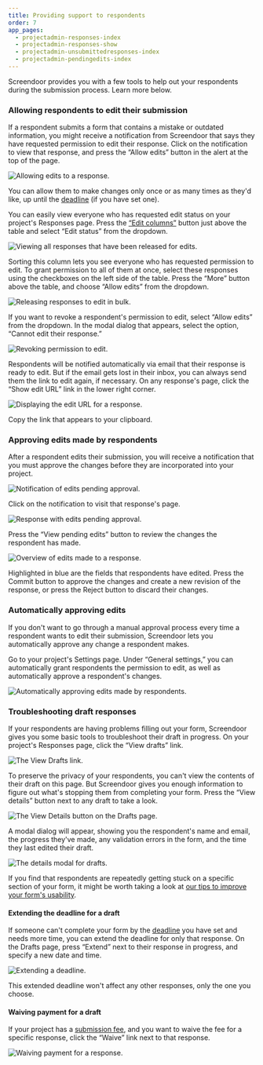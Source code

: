 ```yaml
---
title: Providing support to respondents
order: 7
app_pages:
  - projectadmin-responses-index
  - projectadmin-responses-show
  - projectadmin-unsubmittedresponses-index
  - projectadmin-pendingedits-index
---
```


Screendoor provides you with a few tools to help out your respondents during the submission process. Learn more below.

### Allowing respondents to edit their submission

If a respondent submits a form that contains a mistake or outdated information, you might receive a notification from Screendoor that says they have requested permission to edit their response. Click on the notification to view that response, and press the &ldquo;Allow edits&rdquo; button in the alert at the top of the page.

![Allowing edits to a response.](../images/edits_1.png)

You can allow them to make changes only once or as many times as they'd like, up until the [deadline](/articles/screendoor/projects/deadline.html) (if you have set one).

You can easily view everyone who has requested edit status on your project's Responses page. Press the [&ldquo;Edit columns&rdquo;](/articles/screendoor/responses/viewing_a_list_of_responses.html#configuring-the-responses-table) button just above the table and select &ldquo;Edit status&rdquo; from the dropdown.

![Viewing all responses that have been released for edits.](../images/edits_2.png)

Sorting this column lets you see everyone who has requested permission to edit. To grant permission to all of them at once, select these responses using the checkboxes on the left side of the table. Press the &ldquo;More&rdquo; button above the table, and choose &ldquo;Allow edits&rdquo; from the dropdown.

![Releasing responses to edit in bulk.](../images/edits_3.png)

If you want to revoke a respondent's permission to edit, select &ldquo;Allow edits&rdquo; from the dropdown. In the modal dialog that appears, select the option, &ldquo;Cannot edit their response.&rdquo;

![Revoking permission to edit.](../images/edits_4.png)

Respondents will be notified automatically via email that their response is ready to edit. But if the email gets lost in their inbox, you can always send them the link to edit again, if necessary. On any response's page, click the &ldquo;Show edit URL&rdquo; link in the lower right corner.

![Displaying the edit URL for a response.](../images/edits_5.png)

Copy the link that appears to your clipboard.

### Approving edits made by respondents

After a respondent edits their submission, you will receive a notification that you must approve the changes before they are incorporated into your project.

![Notification of edits pending approval.](../images/edits_6.png)

Click on the notification to visit that response's page.

![Response with edits pending approval.](../images/edits_7.png)

Press the &ldquo;View pending edits&rdquo; button to review the changes the respondent has made.

![Overview of edits made to a response.](../images/edits_8.png)

Highlighted in blue are the fields that respondents have edited. Press the Commit button to approve the changes and create a new revision of the response, or press the Reject button to discard their changes.

### Automatically approving edits

If you don't want to go through a manual approval process every time a respondent wants to edit their submission, Screendoor lets you automatically approve any change a respondent makes.

Go to your project's Settings page. Under &ldquo;General settings,&rdquo; you can automatically grant respondents the permission to edit, as well as automatically approve a respondent's changes.

![Automatically approving edits made by respondents.](../images/edits_9.png)

### Troubleshooting draft responses

If your respondents are having problems filling out your form, Screendoor gives you some basic tools to troubleshoot their draft in progress. On your project's Responses page, click the &ldquo;View drafts&rdquo; link.

![The View Drafts link.](../images/draft_1.png)

To preserve the privacy of your respondents, you can't view the contents of their draft on this page. But Screendoor gives you enough information to figure out what's stopping them from completing your form. Press the &ldquo;View details&rdquo; button next to any draft to take a look.

![The View Details button on the Drafts page.](../images/draft_2.png)

A modal dialog will appear, showing you the respondent's name and email, the progress they've made, any validation errors in the form, and the time they last edited their draft.

![The details modal for drafts.](../images/draft_3.png)

If you find that respondents are repeatedly getting stuck on a specific section of your form, it might be worth taking a look at [our tips to improve your form's usability](/articles/screendoor/your_form/designing_a_great_form.html).

#### Extending the deadline for a draft

If someone can't complete your form by the [deadline](/articles/screendoor/projects/deadline.html) you have set and needs more time, you can extend the deadline for only that response. On the Drafts page, press &ldquo;Extend&rdquo; next to their response in progress, and specify a new date and time.

![Extending a deadline.](../images/draft_4.png)

This extended deadline won't affect any other responses, only the one you choose.

#### Waiving payment for a draft

If your project has a [submission fee](/articles/screendoor/your_form/payments.html), and you want to waive the fee for a specific response, click the &ldquo;Waive&rdquo; link next to that response.

![Waiving payment for a response.](../images/draft_5.png)
